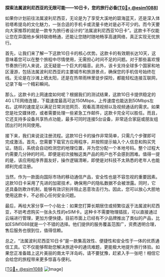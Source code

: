 **探索法属波利尼西亚的无限可能——10日卡，您的旅行必备[[TG💪+ @esim1088](https://t.me/s/esim1088)]**

如果你计划前往法属波利尼西亚，无论是为了享受大溪地的碧海蓝天，还是深入体验塔希提岛的文化魅力，一张合适的手机卡或流量卡绝对是必不可少的。而今天要向大家推荐的就是一款专为旅行者设计的“法属波利尼西亚10日卡”。这款卡不仅能让您在异国他乡保持联络畅通，还能让您随时随地畅享高速网络，真正实现无忧旅行。

首先，让我们来了解一下这款10日卡的核心优势。这款卡的有效期长达10天，这意味着您可以在整个旅程中尽情使用，无需担心时间不足的问题。对于那些喜欢慢节奏旅行的人来说，这无疑是一个巨大的福音。此外，该卡支持全球多个国家和地区漫游，包括法属波利尼西亚的主要城市和旅游景点，确保您的手机信号始终在线。无论是在沙滩上晒太阳，还是在热带雨林里徒步探险，都能轻松连接互联网，记录下每一个精彩瞬间。

那么，这款卡的上网速度如何呢？根据我们的测试结果，这款10日卡提供稳定的4G LTE网络连接，下载速度最高可达150Mbps，上传速度也能达到50Mbps左右。这样的速度足以满足日常浏览网页、观看高清视频以及视频通话的需求。如果您是社交媒体控，或者需要处理一些紧急工作邮件，这款卡完全可以胜任。而且，它还支持多设备共享热点功能，最多可同时连接5台设备，非常适合家庭或朋友组团出行时共同使用。

接下来，我们来说说注册流程。这款10日卡的操作非常简单，只需几个步骤即可完成激活。首先，您需要下载官方应用程序，并按照提示输入个人信息和购买凭证。随后，系统会自动检测您的地理位置，并为您分配一个本地号码。整个过程大约需要几分钟的时间，即便是初次接触这类产品的用户也不会感到困难。值得一提的是，该应用程序界面友好，操作逻辑清晰，即使是对科技不太熟悉的老年人也能顺利完成注册。

当然，作为一款面向国际市场的移动通信产品，安全性也是不容忽视的重要因素。这款10日卡采用了先进的加密技术，确保用户的隐私数据不会被泄露。同时，它还具备防欺诈机制，能够有效识别并阻止恶意攻击行为。因此，您可以放心大胆地使用这款卡，不必担心任何安全问题。

最后，再给大家分享一个小贴士：如果您打算长期居住或频繁往返于法属波利尼西亚，不妨考虑购买一张永久性的eSIM卡。这种卡不需要物理插拔，可以直接通过云端进行管理，更加方便快捷。目前市面上已经有不少品牌推出了类似的产品，比如ESIM1088就是一个不错的选择。他们提供的服务覆盖范围广，资费透明合理，售后服务也很到位，值得信赖。

总之，“法属波利尼西亚10日卡”是一款集高效性、便捷性和安全性于一体的优质通信工具。它不仅能够帮助您解决旅途中的通讯难题，更能极大地提升旅行体验。如果您正准备踏上这片美丽的南太平洋岛屿，请不要犹豫，赶紧入手一张吧！相信它会给您的旅程带来更多惊喜与便利。

[[TG💪+ @esim1088](https://t.me/s/esim1088) ![Image](https://i.postimg.cc/4NQfJmqS/Snipaste-2025-05-13-00-14-12.png)]